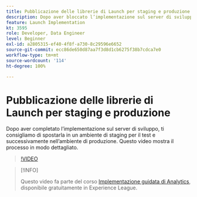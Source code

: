 ```yaml
---
title: Pubblicazione delle librerie di Launch per staging e produzione
description: Dopo aver bloccato l’implementazione sul server di sviluppo, ti consigliamo di spostarla in un ambiente di staging per il test e successivamente nell’ambiente di produzione. Questo video mostra il processo in modo dettagliato.
feature: Launch Implementation
kt: 3595
role: Developer, Data Engineer
level: Beginner
exl-id: a2805315-ef40-4f8f-a730-8c29596e6652
source-git-commit: ecc86de650d87aa7f3d8d1cb6275f38b7cdca7e0
workflow-type: tm+mt
source-wordcount: '114'
ht-degree: 100%

---
```


# Pubblicazione delle librerie di Launch per staging e produzione

Dopo aver completato l’implementazione sul server di sviluppo, ti consigliamo di spostarla in un ambiente di staging per il test e successivamente nell’ambiente di produzione. Questo video mostra il processo in modo dettagliato.

>[!VIDEO](https://video.tv.adobe.com/v/28777/?quality=12&learn=on)

>[!INFO]
>
> Questo video fa parte del corso [Implementazione guidata di Analytics](https://experienceleague.adobe.com/?recommended=Analytics-D-1-2019.1), disponibile gratuitamente in Experience League.
